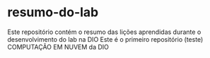 # resumo-do-lab
Este repositório contém o resumo das lições aprendidas durante o desenvolvimento do lab na DIO
Este é o primeiro repositório (teste) COMPUTAÇÃO EM NUVEM da DIO

